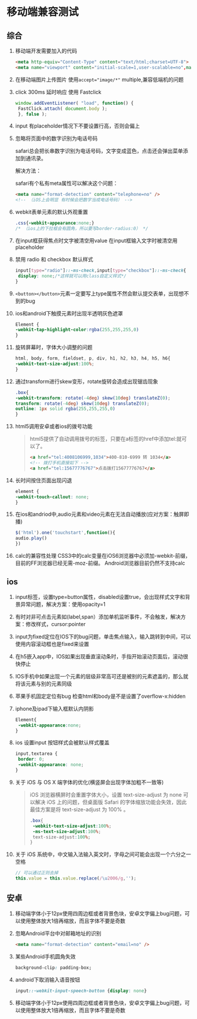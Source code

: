 # 移动端兼容测试

## 综合

1. 移动端开发需要加入的代码

   ```html
   <meta http-equiv="Content-Type" content="text/html;charset=UTF-8">  
   <meta name="viewport" content="initial-scale=1,user-scalable=no",maximum-scale=1,minimum-scale=1>
   ```

2. 在移动端图片上传图片 使用`accept="image/*"` multiple,兼容低端机的问题

3. click 300ms 延时响应 使用 Fastclick

   ```javascript
   window.addEventListener( "load", function() {
    FastClick.attach( document.body );
    }, false );
   ```

4. input 有placeholder情况下不要设置行高，否则会偏上

5. 忽略将页面中的数字识别为电话号码

   safari总会把长串数字识别为电话号码，文字变成蓝色，点击还会弹出菜单添加到通讯录。

   解决方法：

   safari有个私有meta属性可以解决这个问题：

   ```html
   <meta name="format-detection" content="telephone=no" />
   <!-- （iOS上会明显 有时候会把数字当成电话号码） -->
   ```

6. webkit表单元素的默认外观重置

   ```css
   .css{-webkit-appearance:none;}
   /* （ios上的下拉框会有圆角，所以要写border-radius:0） */
   ```

7. 在input框获得焦点时文字被清空用value 在input框输入文字时被清空用placeholder

8. 禁用 radio 和 checkbox 默认样式

   ```css
   input[type="radio"]::-ms-check,input[type="checkbox"]::-ms-check{
    display: none;/*这样就可以用class自定义样式*/
   }
   ```

9. `<button></button>`元素一定要写上type属性不然会默认提交表单，出现想不到的bug

10. ios和android下触摸元素时出现半透明灰色遮罩

    ```CSS
    Element {
    -webkit-tap-highlight-color:rgba(255,255,255,0)
    }
    ```

11. 旋转屏幕时，字体大小调整的问题

    ```CSS
    html, body, form, fieldset, p, div, h1, h2, h3, h4, h5, h6{
    -webkit-text-size-adjust:100%;
    }
    ```

12. 通过transform进行skew变形，rotate旋转会造成出现锯齿现象

    ```css
    .box{
    -webkit-transform: rotate(-4deg) skew(10deg) translateZ(0);
    transform: rotate(-4deg) skew(10deg) translateZ(0);
    outline: 1px solid rgba(255,255,255,0)
    }
    ```

13. html5调用安卓或者ios的拨号功能

    > html5提供了自动调用拨号的标签，只要在a标签的href中添加tel:就可以了。
    >
    > ```html
    > <a href="tel:4008106999,1034">400-810-6999 转 1034</a>
    > <!-- 拨打手机直接如下 -->
    > <a href="tel:15677776767">点击拨打15677776767</a>
    > ```

14. 长时间按住页面出现闪退

    ```CSS
    element {
    -webkit-touch-callout: none;
    }
    ```

15. 在ios和andriod中,audio元素和video元素在无法自动播放(应对方案：触屏即播)

    ```js
    $('html').one('touchstart',function(){
    audio.play()
    })
    ```

16. calc的兼容性处理 CSS3中的calc变量在iOS6浏览器中必须加-webkit-前缀，目前的FF浏览器已经无需-moz-前缀。 Android浏览器目前仍然不支持calc

## ios

1. input标签，设置type=button属性，disabled设置true，会出现样式文字和背景异常问题，解决方案：使用opacity=1

2. 有时对非可点击元素如(label,span）添加单机监听事件，不会触发，解决方案：修改样式，cursor:pointer

3. input为fixed定位在IOS下的bug问题，单击焦点输入，输入跳转到中间，可以使用内容滚动框也是fixed来设置

4. 在h5嵌入app中，IOS如果出现垂直滚动条时，手指开始滚动页面后，滚动很快停止

5. IOS手机中如果出现一个元素的层级非常高可还是被别的元素遮盖的，那么就将该元素与别的元素同级

6. 苹果手机固定定位有bug 检查html和body是不是设置了overflow-x:hidden

7. iphone及ipad下输入框默认内阴影

   ```CSS
   Element{
    -webkit-appearance:none;
   }
   ```

8. ios 设置input 按钮样式会被默认样式覆盖

   ```CSS
   input,textarea {
    border: 0;
    -webkit-appearance: none;
   }
   ```

9. 关于 iOS 与 OS X 端字体的优化(横竖屏会出现字体加粗不一致等)

   > iOS 浏览器横屏时会重置字体大小，设置 text-size-adjust 为 none 可以解决 iOS 上的问题，但桌面版 Safari 的字体缩放功能会失效，因此最佳方案是将 text-size-adjust 为 100% 。
   >
   > ```CSS
   > .box{
   >  -webkit-text-size-adjust:100%;
   >  -ms-text-size-adjust:100%;
   >  text-size-adjust:100%;
   > }
   > ```

10. 关于 iOS 系统中，中文输入法输入英文时，字母之间可能会出现一个六分之一空格

    ```js
    // 可以通过正则去掉
    this.value = this.value.replace(/\u2006/g,'');
    ```

## 安卓

1. 移动端字体小于12px使用四周边框或者背景色块，安卓文字偏上bug问题，可以使用整体放大1倍再缩放，而且字体不要是奇数

2. 忽略Android平台中对邮箱地址的识别

   ```html
   <meta name="format-detection" content="email=no" />
   ```

3. 某些Android手机圆角失效

   ```css
   background-clip: padding-box;
   ```

4. android下取消输入语音按钮

   ```css
   input::-webkit-input-speech-button {display: none}
   ```

5. 移动端字体小于12px使用四周边框或者背景色块，安卓文字偏上bug问题，可以使用整体放大1倍再缩放，而且字体不要是奇数